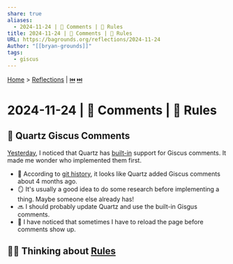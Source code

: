 ```yaml
---
share: true
aliases:
  - 2024-11-24 | 💬 Comments | 📏 Rules
title: 2024-11-24 | 💬 Comments | 📏 Rules
URL: https://bagrounds.org/reflections/2024-11-24
Author: "[[bryan-grounds]]"
tags:
  - giscus
---
```

[Home](../index.md) > [Reflections](./index.md) | [⏮️](./2024-11-23.md) [⏭️](./2024-11-27.md)  
# 2024-11-24 | 💬 Comments | 📏 Rules  
## 💬 Quartz Giscus Comments  
[Yesterday](./2024-11-23.md#🧑‍🚀%20Exploring%20Quartz%20Features), I noticed that Quartz has [built-in](https://quartz.jzhao.xyz/features/comments) support for Giscus comments. It made me wonder who implemented them first.  
- 🔬 According to [git history](https://github.com/jackyzha0/quartz/commit/03f23e5054358dfbe0700904a35033858c40fa45#diff-a705c7f12f0ab8480a6fb0639c2ab8c7f6e788445f664feec0ff6a5c7ecfa63e), it looks like Quartz added Giscus comments about 4 months ago.  
- 🪞 It's usually a good idea to do some research before implementing a thing. Maybe someone else already has!  
- 🔜 I should probably update Quartz and use the built-in Gisgus comments.  
- 🐛 I have noticed that sometimes I have to reload the page before comments show up.  
  
## 🤔📐 Thinking about [Rules](../topics/rules.md)  
